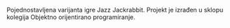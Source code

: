 Pojednostavljena varijanta igre Jazz Jackrabbit. Projekt je izrađen u sklopu kolegija Objektno orijentirano programiranje. 

